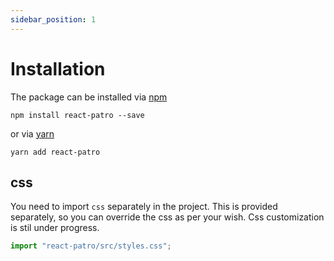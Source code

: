 ```yaml
---
sidebar_position: 1
---
```


# Installation

The package can be installed via [npm](https://github.com/npm/cli)

```cli
npm install react-patro --save
```

or via [yarn](https://github.com/yarnpkg/yarn)

```cli
yarn add react-patro
```

## css

You need to import `css` separately in the project. This is provided separately, so you can override the css as per your wish. Css customization is stil under progress.

```jsx
import "react-patro/src/styles.css";
```

<!--
## Dependencies

## Peer Library -->
